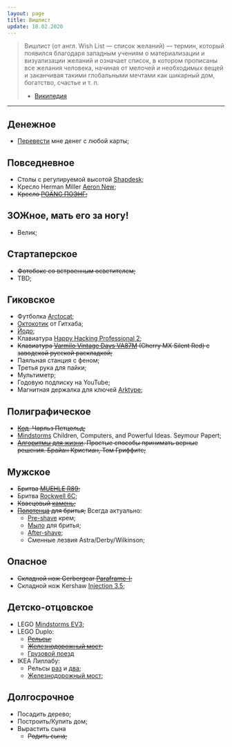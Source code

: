 ```yaml
---
layout: page
title: Вишлист
update: 18.02.2020
---
```


> Вишлист (от англ. Wish List — список желаний) — термин, который появился благодаря западным 
учениям о материализации и визуализации желаний и означает список, в котором прописаны все 
желания человека, начиная от мелочей и необходимых вещей и заканчивая такими глобальными 
мечтами как шикарный дом, богатство, счастье и т. п.
> - [Википедия][wishlist]

-------


## Денежное
- [Перевести](https://www.tinkoff.ru/sl/4QMiel1YMxe) мне денег с любой карты;


## Повседневное
- Столы с регулируемой высотой [Shapdesk](https://shapdesk.com/);
- Кресло Herman Miller [Aeron New](https://cishop.ru/catalog/aeron/);
- ~~Кресло [POÄNG ПОЭНГ](https://www.ikea.com/ru/ru/p/poaeng-poeng-kreslo-cherno-korichnevyy-shiftebu-temno-siniy-s59302802/);~~


## ЗОЖное, мать его за ногу!
- Велик;


## Стартаперское
- ~~Фотобокс со встроенным осветителем;~~
- TBD;


## Гиковское
- Футболка [Arctocat];
- [Октокотик] от Гитхаба;
- [Йодо];
- Клавиатура [Happy Hacking Professional 2][hhp-keyboard];
- ~~Клавиатура [Varmilo Vintage Days VA87M][varmilo-keyboard] (Cherry MX Silent Red) c заводской русской раскладкой;~~
- Паяльная станция с феном;
- Третья рука для пайки;
- Мультиметр;
- Годовую подписку на YouTube;
- Магнитная держалка для ключей [Arktype];


## Полиграфическое
- ~~[Код]. Чарльз Петцольд;~~
- [Mindstorms] Children, Computers, and Powerful Ideas. Seymour Papert;
- ~~[Алгоритмы для жизни]. Простые способы принимать верные решения. Брайан Кристиан, Том Гриффитс;~~


## Мужское
- ~~Бритва [MUEHLE R89];~~
- Бритва [Rockwell 6C];
- ~~Квасцовый [камень][alunit];~~
- ~~[Полотенца][polotentse-muehle] для бритья;~~
Всегда актуально:
  - [Pre-shave][pre-shave-proraso] крем;
  - [Мыло][soap-Proraso] для бритья;
  - [After-shave][after-shave-proraso];
  - Сменные лезвия Astra/Derby/Wilkinson;

## Опасное
- ~~Складной нож Gerbergear [Paraframe-I];~~
- Складной нож Kershaw [Injection 3.5];


## Детско-отцовское
- LEGO [Mindstorms EV3];
- LEGO Duplo:
	- ~~[Рельсы][lego-duplo-railway];~~
	- ~~[Железнодорожный мост][lego-duplo-bridge];~~
	- [Грузовой поезд](https://mir-kubikov.ru/lego/10875/)
- IKEA Лиллабу:
	- Рельсы [раз][lillabu-50] и [два][lillabu-10];
	- [Железнодорожный мост][lillabu-bridge];

## Долгосрочное
- Посадить дерево;
- Построить/Купить дом;
- Вырастить сына
  * ~~Родить сына;~~

[wishlist]: http://www.wikiwand.com/ru/Вишлист

[watch]: https://www.elliothavok.com/collections/all/products/white-classic-havok-watch-40mm
[Thule Lithos]: http://www.alt-del.ru/product/169212.htm

[Paraframe-I]: http://ru.gerbergear.com/Essentials/Knives/Paraframe-I-knife_22-48444
[Injection 3.5]: https://kershaw.kaiusaltd.com/knives/knife/injection-3.5

[Arctocat]: https://github.myshopify.com/products/arctocat
[Октокотик]: https://github.myshopify.com/products/octocat-figurine
[Йодо]: http://amperka.ru/product/yodo

[Mindstorms EV3]: https://lego.detmir.ru/product/index/id/164642/
[lego-duplo-bridge]: https://www.detmir.ru/product/index/id/3092801/
[lego-duplo-railway]: https://www.detmir.ru/product/index/id/3092804/
[lillabu-50]: https://www.ikea.com/ru/ru/p/lillabu-zheleznaya-doroga-50-predm-20362793/
[lillabu-10]: https://www.ikea.com/ru/ru/p/lillabu-zheleznaya-doroga-90363727/
[lillabu-bridge]: https://www.ikea.com/ru/ru/p/lillabu-zheleznodorozhnyy-most-5-predm-00362794/

[hhp-keyboard]: https://www.amazon.com/Happy-Hacking-Keyboard-Professional2-PD-KB400B/dp/B000EXZ0VC/ref=sr_1_1?s=electronics&ie=UTF8&qid=1520939782&sr=1-1&keywords=happy+hacking+keyboard
[varmilo-keyboard]: https://geekboards.ru/product/varmilo-vintage-days-va87m

[Код]: https://www.ozon.ru/context/detail/id/20141077/
[Mindstorms]: https://www.amazon.com/Mindstorms-Children-Computers-Powerful-Ideas/dp/0465046746/
[Алгоритмы для жизни]: https://www.ozon.ru/context/detail/id/141368824/

[MUEHLE R89]: https://опаснаябритва.рф/product/t-obraznaya-britva-traditional-r89
[Rockwell 6C]: https://опаснаябритва.рф//product/t-obraznaya-britva-rockwell-6c-temnyy-hrom
[alunit]: https://опаснаябритва.рф/product/kvastsovyy-kamen-alunit
[polotentse-muehle]: https://опаснаябритва.рф/product/polotentse-vafelnoe-muehle
[pre-shave-proraso]: https://опаснаябритва.рф/product/pre-shave-krem-proraso-2
[after-shave-proraso]: https://опаснаябритва.рф/product/balzam-posle-britya-proraso-2
[soap-proraso]: https://опаснаябритва.рф/product/mylo-dlya-britya-proraso-3
[Arktype]: https://www.arktypedesign.com/collections/all/products/rmk-keychain-and-badgeholder-black
